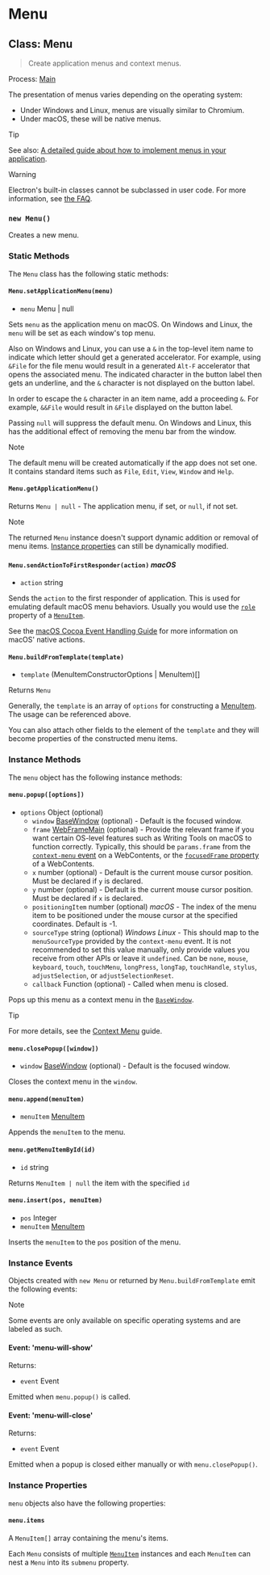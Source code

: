 # Menu

## Class: Menu

> Create application menus and context menus.

Process: [Main](../glossary.md#main-process)

The presentation of menus varies depending on the operating system:

* Under Windows and Linux, menus are visually similar to Chromium.
* Under macOS, these will be native menus.
 
> [!TIP]
> See also: [A detailed guide about how to implement menus in your application](../tutorial/menus.md).

> [!WARNING]
> Electron's built-in classes cannot be subclassed in user code.
> For more information, see [the FAQ](../faq.md#class-inheritance-does-not-work-with-electron-built-in-modules).

### `new Menu()`

Creates a new menu.

### Static Methods

The `Menu` class has the following static methods:

#### `Menu.setApplicationMenu(menu)`

- `menu` Menu | null

Sets `menu` as the application menu on macOS. On Windows and Linux, the
`menu` will be set as each window's top menu.

Also on Windows and Linux, you can use a `&` in the top-level item name to
indicate which letter should get a generated accelerator. For example, using
`&File` for the file menu would result in a generated `Alt-F` accelerator that
opens the associated menu. The indicated character in the button label then gets an
underline, and the `&` character is not displayed on the button label.

In order to escape the `&` character in an item name, add a proceeding `&`. For example, `&&File` would result in `&File` displayed on the button label.

Passing `null` will suppress the default menu. On Windows and Linux,
this has the additional effect of removing the menu bar from the window.

> [!NOTE]
> The default menu will be created automatically if the app does not set one.
> It contains standard items such as `File`, `Edit`, `View`, `Window` and `Help`.

#### `Menu.getApplicationMenu()`

Returns `Menu | null` - The application menu, if set, or `null`, if not set.

> [!NOTE]
> The returned `Menu` instance doesn't support dynamic addition or
> removal of menu items. [Instance properties](#instance-properties) can still
> be dynamically modified.

#### `Menu.sendActionToFirstResponder(action)` _macOS_

- `action` string

Sends the `action` to the first responder of application. This is used for
emulating default macOS menu behaviors. Usually you would use the
[`role`](../tutorial/menus.md#roles) property of a [`MenuItem`](menu-item.md).

See the [macOS Cocoa Event Handling Guide](https://developer.apple.com/library/mac/documentation/Cocoa/Conceptual/EventOverview/EventArchitecture/EventArchitecture.html#//apple_ref/doc/uid/10000060i-CH3-SW7)
for more information on macOS' native actions.

#### `Menu.buildFromTemplate(template)`

- `template` (MenuItemConstructorOptions | MenuItem)[]

Returns `Menu`

Generally, the `template` is an array of `options` for constructing a
[MenuItem](menu-item.md). The usage can be referenced above.

You can also attach other fields to the element of the `template` and they will become properties of the constructed menu items.

### Instance Methods

The `menu` object has the following instance methods:

#### `menu.popup([options])`

- `options` Object (optional)
  - `window` [BaseWindow](base-window.md) (optional) - Default is the focused window.
  - `frame` [WebFrameMain](web-frame-main.md) (optional) - Provide the relevant frame
    if you want certain OS-level features such as Writing Tools on macOS to function correctly. Typically, this should be `params.frame` from the [`context-menu` event](web-contents.md#event-context-menu) on a WebContents, or the [`focusedFrame` property](web-contents.md#contentsfocusedframe-readonly) of a WebContents.
  - `x` number (optional) - Default is the current mouse cursor position.
    Must be declared if `y` is declared.
  - `y` number (optional) - Default is the current mouse cursor position.
    Must be declared if `x` is declared.
  - `positioningItem` number (optional) _macOS_ - The index of the menu item to
    be positioned under the mouse cursor at the specified coordinates. Default
    is -1.
  - `sourceType` string (optional) _Windows_ _Linux_ - This should map to the `menuSourceType`
    provided by the `context-menu` event. It is not recommended to set this value manually,
    only provide values you receive from other APIs or leave it `undefined`.
    Can be `none`, `mouse`, `keyboard`, `touch`, `touchMenu`, `longPress`, `longTap`, `touchHandle`, `stylus`, `adjustSelection`, or `adjustSelectionReset`.
  - `callback` Function (optional) - Called when menu is closed.

Pops up this menu as a context menu in the [`BaseWindow`](base-window.md).

> [!TIP]
> For more details, see the [Context Menu](../tutorial/context-menu.md) guide.

#### `menu.closePopup([window])`

- `window` [BaseWindow](base-window.md) (optional) - Default is the focused window.

Closes the context menu in the `window`.

#### `menu.append(menuItem)`

- `menuItem` [MenuItem](menu-item.md)

Appends the `menuItem` to the menu.

#### `menu.getMenuItemById(id)`

- `id` string

Returns `MenuItem | null` the item with the specified `id`

#### `menu.insert(pos, menuItem)`

- `pos` Integer
- `menuItem` [MenuItem](menu-item.md)

Inserts the `menuItem` to the `pos` position of the menu.

### Instance Events

Objects created with `new Menu` or returned by `Menu.buildFromTemplate` emit the following events:

> [!NOTE]
> Some events are only available on specific operating systems and are
> labeled as such.

#### Event: 'menu-will-show'

Returns:

- `event` Event

Emitted when `menu.popup()` is called.

#### Event: 'menu-will-close'

Returns:

- `event` Event

Emitted when a popup is closed either manually or with `menu.closePopup()`.

### Instance Properties

`menu` objects also have the following properties:

#### `menu.items`

A `MenuItem[]` array containing the menu's items.

Each `Menu` consists of multiple [`MenuItem`](menu-item.md) instances and each `MenuItem`
can nest a `Menu` into its `submenu` property.

